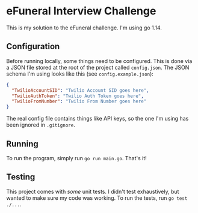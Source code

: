 # eFuneral Interview Challenge

This is my solution to the eFuneral challenge. I'm using go 1.14.

## Configuration

Before running locally, some things need to be configured. This is done via a JSON file stored at the root of the project called `config.json`. The JSON schema I'm using looks like this (see `config.example.json`):

```json
{
  "TwilioAccountSID": "Twilio Account SID goes here",
  "TwilioAuthToken": "Twilio Auth Token goes here",
  "TwilioFromNumber": "Twilio From Number goes here"
}
```

The real config file contains things like API keys, so the one I'm using has been ignored in `.gitignore`.

## Running

To run the program, simply run `go run main.go`. That's it!

## Testing

This project comes with _some_ unit tests. I didn't test exhaustively, but wanted to make sure my code was working. To run the tests, run `go test ./...`.
